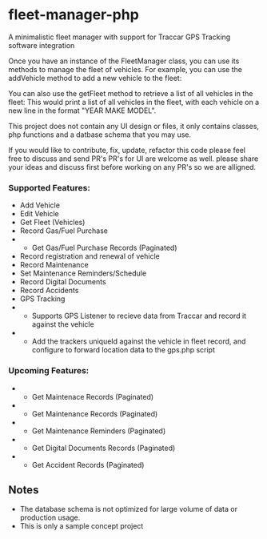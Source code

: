 # fleet-manager-php
A minimalistic fleet manager with support for Traccar GPS Tracking software integration

Once you have an instance of the FleetManager class, you can use its methods to manage the fleet of vehicles.
For example, you can use the addVehicle method to add a new vehicle to the fleet:

You can also use the getFleet method to retrieve a list of all vehicles in the fleet:
This would print a list of all vehicles in the fleet, with each vehicle on a new line in the format "YEAR MAKE MODEL".

This project does not contain any UI design or files, it only contains classes, php functions and a datbase schema that you may use.

If you would like to contribute, fix, update, refactor this code please feel free to discuss and send PR's
PR's for UI are welcome as well.
please share your ideas and discuss first before working on any PR's so we are alligned.

### Supported Features:
- Add Vehicle
- Edit Vehicle
- Get Fleet (Vehicles)
- Record Gas/Fuel Purchase
- - Get Gas/Fuel Purchase Records (Paginated)
- Record registration and renewal of vehicle
- Record Maintenance
- Set Maintenance Reminders/Schedule
- Record Digital Documents
- Record Accidents
- GPS Tracking
- - Supports GPS Listener to recieve data from Traccar and record it against the vehicle
- - Add the trackers uniqueId against the vehicle in fleet record, and configure to forward location data to the gps.php script 

### Upcoming Features:
- - Get Maintenace Records (Paginated)
- - Get Maintenance Records (Paginated)
- - Get Maintenance Reminders (Paginated)
- - Get Digital Documents Records (Paginated)
- - Get Accident Records (Paginated)

## Notes
* The database schema is not optimized for large volume of data or production usage.
* This is only a sample concept project